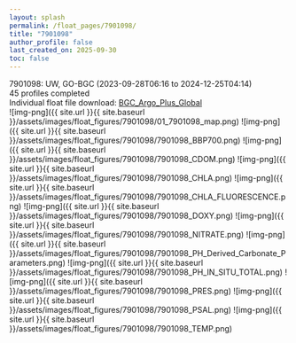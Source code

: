 ```yaml
---
layout: splash
permalink: /float_pages/7901098/
title: "7901098"
author_profile: false
last_created_on: 2025-09-30
toc: false
---
```

 
7901098: UW, GO-BGC (2023-09-28T06:16 to 2024-12-25T04:14)\
45 profiles completed\
Individual float file download: [BGC_Argo_Plus_Global](https://ftp.soest.hawaii.edu/bgc_argo_plus/Individual_Floats/outliers_removed/7901098_Sprof_processed.nc)\
![img-png]({{ site.url }}{{ site.baseurl }}/assets/images/float_figures/7901098/01_7901098_map.png)
![img-png]({{ site.url }}{{ site.baseurl }}/assets/images/float_figures/7901098/7901098_BBP700.png)
![img-png]({{ site.url }}{{ site.baseurl }}/assets/images/float_figures/7901098/7901098_CDOM.png)
![img-png]({{ site.url }}{{ site.baseurl }}/assets/images/float_figures/7901098/7901098_CHLA.png)
![img-png]({{ site.url }}{{ site.baseurl }}/assets/images/float_figures/7901098/7901098_CHLA_FLUORESCENCE.png)
![img-png]({{ site.url }}{{ site.baseurl }}/assets/images/float_figures/7901098/7901098_DOXY.png)
![img-png]({{ site.url }}{{ site.baseurl }}/assets/images/float_figures/7901098/7901098_NITRATE.png)
![img-png]({{ site.url }}{{ site.baseurl }}/assets/images/float_figures/7901098/7901098_PH_Derived_Carbonate_Parameters.png)
![img-png]({{ site.url }}{{ site.baseurl }}/assets/images/float_figures/7901098/7901098_PH_IN_SITU_TOTAL.png)
![img-png]({{ site.url }}{{ site.baseurl }}/assets/images/float_figures/7901098/7901098_PRES.png)
![img-png]({{ site.url }}{{ site.baseurl }}/assets/images/float_figures/7901098/7901098_PSAL.png)
![img-png]({{ site.url }}{{ site.baseurl }}/assets/images/float_figures/7901098/7901098_TEMP.png)
